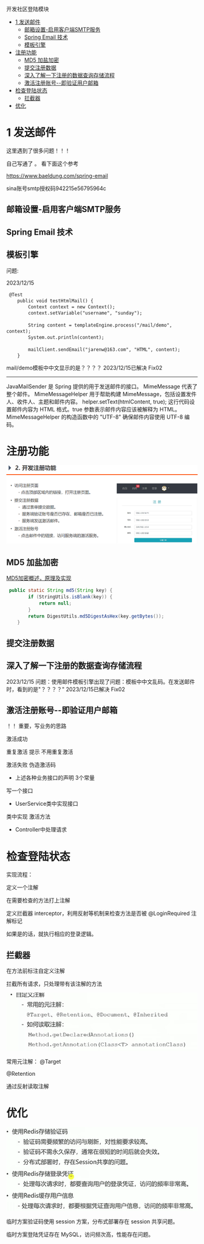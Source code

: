 开发社区登陆模块
<!-- TOC -->

- [1 发送邮件](#1-发送邮件)
  - [邮箱设置-启用客户端SMTP服务](#邮箱设置-启用客户端smtp服务)
  - [Spring Email 技术](#spring-email-技术)
  - [模板引擎](#模板引擎)
- [注册功能](#注册功能)
  - [MD5 加盐加密](#md5-加盐加密)
  - [提交注册数据](#提交注册数据)
  - [深入了解一下注册的数据查询存储流程](#深入了解一下注册的数据查询存储流程)
  - [激活注册账号--即验证用户邮箱](#激活注册账号--即验证用户邮箱)
- [检查登陆状态](#检查登陆状态)
  - [拦截器](#拦截器)
- [优化](#优化)

<!-- /TOC -->

# 1 发送邮件
这里遇到了很多问题！！！

自己写通了 。  看下面这个参考

<https://www.baeldung.com/spring-email>

sina账号smtp授权码942215e56795964c  

## 邮箱设置-启用客户端SMTP服务

## Spring Email 技术

## 模板引擎
问题:

2023/12/15

```
 @Test
    public void testHtmlMail() {
        Context context = new Context();
        context.setVariable("username", "sunday");

        String content = templateEngine.process("/mail/demo", context);
        System.out.println(content);

        mailClient.sendEmail("jarenw@163.com", "HTML", content);
    }
```
mail/demo模板中中文显示的是？？？？
2023/12/15已解决 Fix02

---

JavaMailSender 是 Spring 提供的用于发送邮件的接口。
MimeMessage 代表了整个邮件。
MimeMessageHelper 用于帮助构建 MimeMessage，包括设置发件人、收件人、主题和邮件内容。
helper.setText(htmlContent, true); 这行代码设置邮件内容为 HTML 格式。true 参数表示邮件内容应该被解释为 HTML。
MimeMessageHelper 的构造函数中的 "UTF-8" 确保邮件内容使用 UTF-8 编码。

# 注册功能
![2024-03-14-21-48-26.png](assets/2024-03-14-21-48-26.png)

## MD5 加盐加密

[MD5加密概述，原理及实现](https://blog.csdn.net/Oliver_xpl/article/details/90214896)

```java
 public static String md5(String key) {
        if (StringUtils.isBlank(key)) {
            return null;
        }
        return DigestUtils.md5DigestAsHex(key.getBytes());
    }

```

## 提交注册数据
深入了解一下注册的数据查询存储流程
---
2023/12/15
问题：使用邮件模板引擎出现了问题：模板中中文乱码。在发送邮件时，看到的是"？？？？"
2023/12/15已解决 Fix02

## 激活注册账号--即验证用户邮箱

！！ 重要，写业务的思路

激活成功 

重复激活 提示 不用重复激活 

激活失败  伪造激活码


- 上述各种业务接口的声明 3个常量

写一个接口

- UserService类中实现接口

类中实现 激活方法

- Controller中处理请求

# 检查登陆状态
实现流程：

定义一个注解

在需要检查的方法打上注解

定义拦截器 interceptor，利用反射等机制来检查方法是否被 @LoginRequired 注解标记

如果是的话，就执行相应的登录逻辑。
## 拦截器
在方法前标注自定义注解

拦截所有请求，只处理带有该注解的方法

![2024-03-14-21-48-05.png](assets/2024-03-14-21-48-05.png)

常用元注解：
@Target

@Retention

通过反射读取注解





# 优化

![2024-04-16-21-21-22.png](assets/2024-04-16-21-21-22.png)


临时方案验证码使用 session 方案，分布式部署存在 session 共享问题。

临时方案登陆凭证存在 MySQL，访问频次高，性能存在问题。